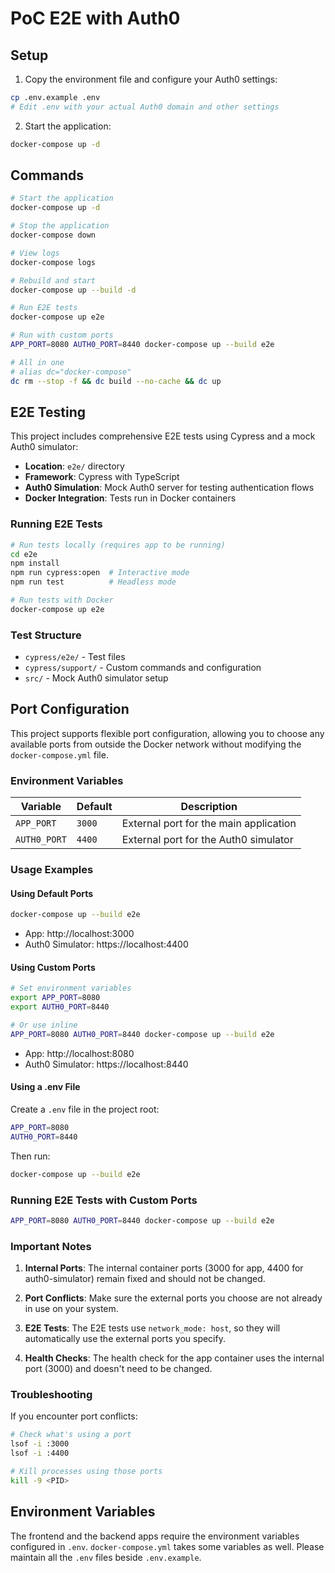 # PoC E2E with Auth0

## Setup

1. Copy the environment file and configure your Auth0 settings:

```sh
cp .env.example .env
# Edit .env with your actual Auth0 domain and other settings
```

2. Start the application:

```sh
docker-compose up -d
```

## Commands

```sh
# Start the application
docker-compose up -d

# Stop the application
docker-compose down

# View logs
docker-compose logs

# Rebuild and start
docker-compose up --build -d

# Run E2E tests
docker-compose up e2e

# Run with custom ports
APP_PORT=8080 AUTH0_PORT=8440 docker-compose up --build e2e

# All in one
# alias dc="docker-compose"
dc rm --stop -f && dc build --no-cache && dc up
```

## E2E Testing

This project includes comprehensive E2E tests using Cypress and a mock Auth0 simulator:

- **Location**: `e2e/` directory
- **Framework**: Cypress with TypeScript
- **Auth0 Simulation**: Mock Auth0 server for testing authentication flows
- **Docker Integration**: Tests run in Docker containers

### Running E2E Tests

```bash
# Run tests locally (requires app to be running)
cd e2e
npm install
npm run cypress:open  # Interactive mode
npm run test          # Headless mode

# Run tests with Docker
docker-compose up e2e
```

### Test Structure

- `cypress/e2e/` - Test files
- `cypress/support/` - Custom commands and configuration
- `src/` - Mock Auth0 simulator setup

## Port Configuration

This project supports flexible port configuration, allowing you to choose any available ports from outside the Docker network without modifying the `docker-compose.yml` file.

### Environment Variables

| Variable | Default | Description |
|----------|---------|-------------|
| `APP_PORT` | `3000` | External port for the main application |
| `AUTH0_PORT` | `4400` | External port for the Auth0 simulator |

### Usage Examples

#### Using Default Ports
```bash
docker-compose up --build e2e
```
- App: http://localhost:3000
- Auth0 Simulator: https://localhost:4400

#### Using Custom Ports
```bash
# Set environment variables
export APP_PORT=8080
export AUTH0_PORT=8440

# Or use inline
APP_PORT=8080 AUTH0_PORT=8440 docker-compose up --build e2e
```
- App: http://localhost:8080
- Auth0 Simulator: https://localhost:8440

#### Using a .env File
Create a `.env` file in the project root:
```bash
APP_PORT=8080
AUTH0_PORT=8440
```

Then run:
```bash
docker-compose up --build e2e
```

### Running E2E Tests with Custom Ports
```bash
APP_PORT=8080 AUTH0_PORT=8440 docker-compose up --build e2e
```

### Important Notes

1. **Internal Ports**: The internal container ports (3000 for app, 4400 for auth0-simulator) remain fixed and should not be changed.

2. **Port Conflicts**: Make sure the external ports you choose are not already in use on your system.

3. **E2E Tests**: The E2E tests use `network_mode: host`, so they will automatically use the external ports you specify.

4. **Health Checks**: The health check for the app container uses the internal port (3000) and doesn't need to be changed.

### Troubleshooting

If you encounter port conflicts:
```bash
# Check what's using a port
lsof -i :3000
lsof -i :4400

# Kill processes using those ports
kill -9 <PID>
```

## Environment Variables

The frontend and the backend apps require the environment variables configured in `.env`. `docker-compose.yml` takes some variables as well. Please maintain all the `.env` files beside `.env.example`.
